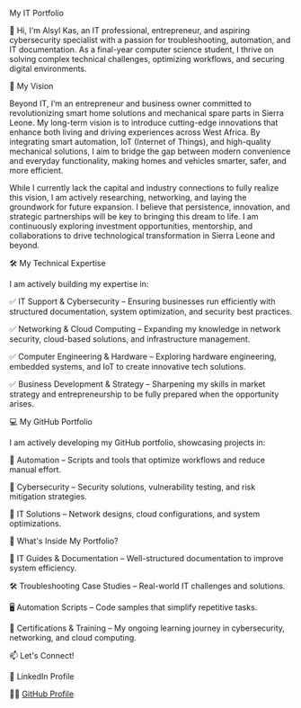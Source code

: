 My IT Portfolio

👋 Hi, I'm Alsyl Kas, an IT professional, entrepreneur, and aspiring cybersecurity specialist with a passion for troubleshooting, automation, and IT documentation. As a final-year computer science student, I thrive on solving complex technical challenges, optimizing workflows, and securing digital environments.

🚀 My Vision

Beyond IT, I’m an entrepreneur and business owner committed to revolutionizing smart home solutions and mechanical spare parts in Sierra Leone. My long-term vision is to introduce cutting-edge innovations that enhance both living and driving experiences across West Africa. By integrating smart automation, IoT (Internet of Things), and high-quality mechanical solutions, I aim to bridge the gap between modern convenience and everyday functionality, making homes and vehicles smarter, safer, and more efficient.

While I currently lack the capital and industry connections to fully realize this vision, I am actively researching, networking, and laying the groundwork for future expansion. I believe that persistence, innovation, and strategic partnerships will be key to bringing this dream to life. I am continuously exploring investment opportunities, mentorship, and collaborations to drive technological transformation in Sierra Leone and beyond.

🛠 My Technical Expertise

I am actively building my expertise in:

✅ IT Support & Cybersecurity – Ensuring businesses run efficiently with structured documentation, system optimization, and security best practices.

✅ Networking & Cloud Computing – Expanding my knowledge in network security, cloud-based solutions, and infrastructure management.

✅ Computer Engineering & Hardware – Exploring hardware engineering, embedded systems, and IoT to create innovative tech solutions.

✅ Business Development & Strategy – Sharpening my skills in market strategy and entrepreneurship to be fully prepared when the opportunity arises.


💻 My GitHub Portfolio

I am actively developing my GitHub portfolio, showcasing projects in:

🔹 Automation – Scripts and tools that optimize workflows and reduce manual effort.

🔹 Cybersecurity – Security solutions, vulnerability testing, and risk mitigation strategies.

🔹 IT Solutions – Network designs, cloud configurations, and system optimizations.



📌 What's Inside My Portfolio?

📜 IT Guides & Documentation – Well-structured documentation to improve system efficiency.

🛠 Troubleshooting Case Studies – Real-world IT challenges and solutions.

🖥️ Automation Scripts – Code samples that simplify repetitive tasks.

📜 Certifications & Training – My ongoing learning journey in cybersecurity, networking, and cloud computing.


📫 Let's Connect!

💼 LinkedIn Profile

👨‍💻 [GitHub Profile](https://github.com/Alsyl205)


